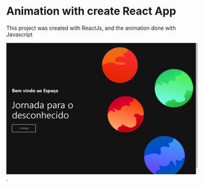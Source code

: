 # Animation with create React App

This project was created with ReactJs, and  the animation done with Javascript



![AnimationReact](https://github.com/vagner-fonseca/AnimationReact/blob/master/animacao.gif).


